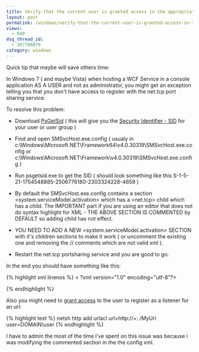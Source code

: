 ```yaml
---
title: Verify that the current user is granted access in the appropriate allowAccounts section of SMSvcHost.exe.config
layout: post
permalink: /windows/verify-that-the-current-user-is-granted-access-in-the-appropriate-allowaccounts-section-of-smsvchost-exe-config/
views:
  - 940
dsq_thread_id:
  - 307706076
category: windows
---
```

Quick tip that maybe will save others time:

In Windows 7 ( and maybe Vista) when hosting a WCF Service in a console application AS A USER and not as administrator, you might get an exception telling you that you don't have access to register with the net.tcp port sharing service.

To resolve this problem:

- Download [PsGetSid][1] ( this will give you the [Security Identifier - SID][2] for your user or user group )

- Find and open SMSvcHost.exe.config ( usualy in c:\Windows\Microsoft.NET\Framework64\v4.0.30319\SMSvcHost.exe.config or c:\Windows\Microsoft.NET\Framework\v4.0.30319\SMSvcHost.exe.config )

- Run psgetsid.exe <youraccount> to get the SID ( should look something like this S-1-5-21-1754548885-2506776180-2303324228-4659 )

- By default the SMSvcHost.exe.config contains a section <system.serviceModel.activation> which has a <net.tcp> child which has a <allowAccounts> child. The IMPORTANT part if you are using an editor that does not do syntax highlight for XML - THE ABOVE SECTION IS COMMENTED by DEFAULT so adding child <allowAccounts> has not effect.

- YOU NEED TO ADD A NEW <system.serviceModel.activation> SECTION with it's children sections to make it work ( or uncomment the existing one and removing the // comments which are not valid xml ).

- Restart the net.tcp portsharing service and you are good to go.

In the end you should have something like this:

{% highlight xml linenos %}
< ?xml version="1.0" encoding="utf-8"?>
<!-- The configuration file for SMSvcHost.exe -->
<configuration>
    <runtime>
        <gcconcurrent enabled="false" />
    </runtime>
    <system.serviceModel>
        <diagnostics performanceCounters="Off" etwProviderId="{f18839f5-27ff-4e66-bd2d-639b768cf18b}"/>
    </system.serviceModel>
	<system.serviceModel.activation>
        <net.tcp listenBacklog="10" maxPendingConnections="100" maxPendingAccepts="2" receiveTimeout="00:00:10" teredoEnabled="false">
            <allowaccounts>
                <add securityIdentifier="S-1-5-21-1754548885-2506776180-2303324228-4659"/>
            </allowaccounts>
        </net.tcp>
    </system.serviceModel.activation>
</configuration>
{% endhighlight %}

Also you might need to [grant access][3] to the user to register as a listener for an url:

{% highlight text %}
netsh http add urlacl url=http://+: <port>/MyUri user=DOMAIN\user
{% endhighlight %}

I have to admin the most of the time i've spent on this issue was because i was modifying the commented section in the the config xml.

 [1]: http://technet.microsoft.com/en-us/sysinternals/bb897417 "PsGetSid"
 [2]: http://en.wikipedia.org/wiki/Security_Identifier "Security Identifier"
 [3]: http://msdn.microsoft.com/en-us/library/ms733768.aspx "Configuring HTTP and HTTPS"